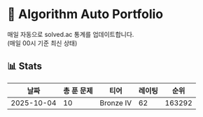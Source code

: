# 🧠 Algorithm Auto Portfolio

매일 자동으로 solved.ac 통계를 업데이트합니다.  
(매일 00시 기준 최신 상태)

## 📊 Stats

<!--START_STATS-->

| 날짜 | 총 푼 문제 | 티어 | 레이팅 | 순위 |
|------|-------------|------|---------|------|
| 2025-10-04 | 10 | Bronze IV | 62 | 163292 |
<!--END_STATS-->
